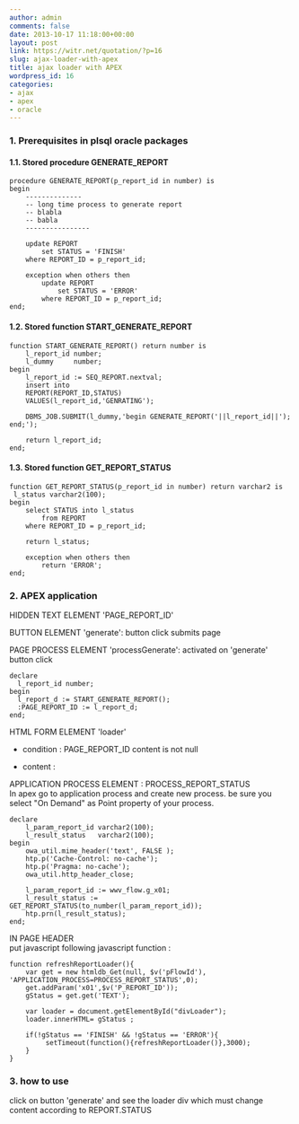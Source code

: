 ```yaml
---
author: admin
comments: false
date: 2013-10-17 11:18:00+00:00
layout: post
link: https://witr.net/quotation/?p=16
slug: ajax-loader-with-apex
title: ajax loader with APEX
wordpress_id: 16
categories:
- ajax
- apex
- oracle
---
```





### 1. Prerequisites in plsql oracle packages




#### 1.1. Stored procedure GENERATE_REPORT



    
    
    procedure GENERATE_REPORT(p_report_id in number) is
    begin
    	--------------
    	-- long time process to generate report
    	-- blabla
    	-- babla
    	----------------
    	
    	update REPORT
    		set STATUS = 'FINISH'
    	where REPORT_ID = p_report_id;
    	
    	exception when others then
    		update REPORT
    			set STATUS = 'ERROR'
    		where REPORT_ID = p_report_id;	
    end;
    




#### 1.2. Stored function START_GENERATE_REPORT



    
    
    function START_GENERATE_REPORT() return number is
    	l_report_id number;
    	l_dummy     number;
    begin
    	l_report_id := SEQ_REPORT.nextval;
    	insert into 
    	REPORT(REPORT_ID,STATUS)
    	VALUES(l_report_id,'GENRATING');
    	
    	DBMS_JOB.SUBMIT(l_dummy,'begin GENERATE_REPORT('||l_report_id||'); end;');
    	
    	return l_report_id;
    end;
    




#### 1.3. Stored function GET_REPORT_STATUS



    
    
    function GET_REPORT_STATUS(p_report_id in number) return varchar2 is
     l_status varchar2(100);
    begin
    	select STATUS into l_status
    		from REPORT
    	where REPORT_ID = p_report_id;
    	
    	return l_status;
    	
    	exception when others then
    		return 'ERROR';
    end;
    




### 2. APEX application

  

HIDDEN TEXT ELEMENT 'PAGE_REPORT_ID'  

BUTTON ELEMENT 'generate': button click submits page  

PAGE PROCESS ELEMENT 'processGenerate': activated on 'generate' button click  


    
    
    declare
      l_report_id number;
    begin
      l_report_d := START_GENERATE_REPORT();
      :PAGE_REPORT_ID := l_report_d;
    end;
    


HTML FORM ELEMENT 'loader'  
- condition : PAGE_REPORT_ID content is not null  
- content :  


    
    
    <div id="divLoader"></div>
    <script language="javascript">
      refreshReportLoader();
    </script>
    


APPLICATION PROCESS ELEMENT : PROCESS_REPORT_STATUS  
In apex go to application process and create new process. be sure you select "On Demand" as Point property of your process. 

    
    
    declare
    	l_param_report_id varchar2(100);
    	l_result_status   varchar2(100);
    begin
    	owa_util.mime_header('text', FALSE );
    	htp.p('Cache-Control: no-cache');
    	htp.p('Pragma: no-cache');
    	owa_util.http_header_close;	
    	
    	l_param_report_id := wwv_flow.g_x01;
    	l_result_status := GET_REPORT_STATUS(to_number(l_param_report_id));
    	htp.prn(l_result_status);
    end;
    


IN PAGE HEADER  
put javascript following javascript function :  


    
    
    function refreshReportLoader(){
    	var get = new htmldb_Get(null, $v('pFlowId'), 'APPLICATION_PROCESS=PROCESS_REPORT_STATUS',0);	
    	get.addParam('x01',$v('P_REPORT_ID'));
    	gStatus = get.get('TEXT');
    
    	var loader = document.getElementById("divLoader");
    	loader.innerHTML= gStatus ;
    	
    	if(!gStatus == 'FINISH' && !gStatus == 'ERROR'){
    		 setTimeout(function(){refreshReportLoader()},3000);
    	}
    }
    




### 3. how to use


click on button 'generate' and see the loader div which must change content according to REPORT.STATUS  


  




